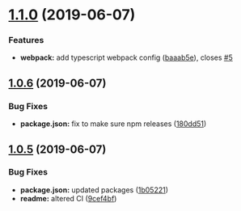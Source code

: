 # [1.1.0](https://github.com/shaun-sweet/sweet-configs/compare/v1.0.6...v1.1.0) (2019-06-07)


### Features

* **webpack:** add typescript webpack config ([baaab5e](https://github.com/shaun-sweet/sweet-configs/commit/baaab5e)), closes [#5](https://github.com/shaun-sweet/sweet-configs/issues/5)

## [1.0.6](https://github.com/shaun-sweet/sweet-configs/compare/v1.0.5...v1.0.6) (2019-06-07)


### Bug Fixes

* **package.json:** fix to make sure npm releases ([180dd51](https://github.com/shaun-sweet/sweet-configs/commit/180dd51))

## [1.0.5](https://github.com/shaun-sweet/sweet-configs/compare/v1.0.4...v1.0.5) (2019-06-07)


### Bug Fixes

* **package.json:** updated packages ([1b05221](https://github.com/shaun-sweet/sweet-configs/commit/1b05221))
* **readme:** altered CI ([9cef4bf](https://github.com/shaun-sweet/sweet-configs/commit/9cef4bf))
